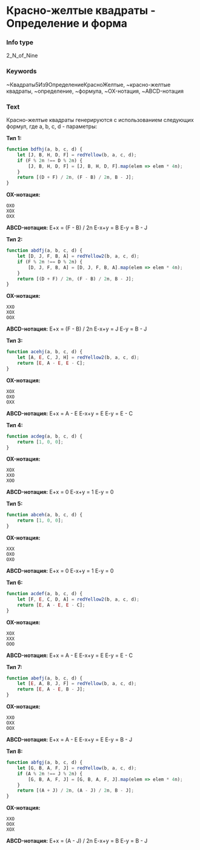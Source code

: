 # Красно-желтые квадраты - Определение и форма
### Info type
2_N_of_Nine
### Keywords
~Квадраты5Из9ОпределениеКрасноЖелтые, ~красно-желтые квадраты, ~определение, ~формула, ~OX-нотация, ~ABCD-нотация
### Text
Красно-желтые квадраты генерируются с использованием следующих формул, где a, b, c, d - параметры:

**Тип 1:**
```javascript
function bdfhj(a, b, c, d) {
    let [J, B, H, D, F] = redYellow(b, a, c, d);
    if (F % 2n !== D % 2n) {
        [J, B, H, D, F] = [J, B, H, D, F].map(elem => elem * 4n);
    }
    return [(D + F) / 2n, (F - B) / 2n, B - J];
}
```
**OX-нотация:**
```
OXO
XOX
OXX
```
**ABCD-нотация:**
E+x = (F - B) / 2n
E-x+y = B
E-y = B - J

**Тип 2:**
```javascript
function abdfj(a, b, c, d) {
    let [D, J, F, B, A] = redYellow2(b, a, c, d);
    if (F % 2n !== D % 2n) {
        [D, J, F, B, A] = [D, J, F, B, A].map(elem => elem * 4n);
    }
    return [(D + F) / 2n, (F - B) / 2n, B - J];
}
```
**OX-нотация:**
```
XXO
XOX
OOX
```
**ABCD-нотация:**
E+x = (F - B) / 2n
E-x+y = J
E-y = B - J

**Тип 3:**
```javascript
function acehj(a, b, c, d) {
    let [A, E, C, J, H] = redYellow2(b, a, c, d);
    return [E, A - E, E - C];
}
```
**OX-нотация:**
```
XOX
OXO
OXX
```
**ABCD-нотация:**
E+x = A - E
E-x+y = E
E-y = E - C

**Тип 4:**
```javascript
function acdeg(a, b, c, d) {
    return [1, 0, 0];
}
```
**OX-нотация:**
```
XOX
XXO
XOO
```
**ABCD-нотация:**
E+x = 0
E-x+y = 1
E-y = 0

**Тип 5:**
```javascript
function abceh(a, b, c, d) {
    return [1, 0, 0];
}
```
**OX-нотация:**
```
XXX
OXO
OXO
```
**ABCD-нотация:**
E+x = 0
E-x+y = 1
E-y = 0

**Тип 6:**
```javascript
function acdef(a, b, c, d) {
    let [F, E, C, D, A] = redYellow2(b, a, c, d);
    return [E, A - E, E - C];
}
```
**OX-нотация:**
```
XOX
XXX
OOO
```
**ABCD-нотация:**
E+x = A - E
E-x+y = E
E-y = E - C

**Тип 7:**
```javascript
function abefj(a, b, c, d) {
    let [E, A, B, J, F] = redYellow(b, a, c, d);
    return [E, A - E, B - J];
}
```
**OX-нотация:**
```
XXO
OXX
OOX
```
**ABCD-нотация:**
E+x = A - E
E-x+y = E
E-y = B - J

**Тип 8:**
```javascript
function abfgj(a, b, c, d) {
    let [G, B, A, F, J] = redYellow(b, a, c, d);
    if (A % 2n !== J % 2n) {
        [G, B, A, F, J] = [G, B, A, F, J].map(elem => elem * 4n);
    }
    return [(A + J) / 2n, (A - J) / 2n, B - J];
}
```
**OX-нотация:**
```
XXO
OOX
XOX
```
**ABCD-нотация:**
E+x = (A - J) / 2n
E-x+y = B
E-y = B - J
```

